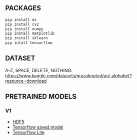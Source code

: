 ## PACKAGES
```python
pip install os
pip install cv2
pip install numpy
pip install matplotlib
pip install sklearn
pip intall tensorflow
```

## DATASET
A-Z, SPACE, DELETE, NOTHING: https://www.kaggle.com/datasets/grassknoted/asl-alphabet?resource=download

## PRETRAINED MODELS
### V1
- [HDF5](./Model/Modelv1_hdf5)
- [Tensorflow saved model](./Model/Modelv1_sm)
- [Tensorflow Lite](./Model/Modelv1_tflite.tflite)